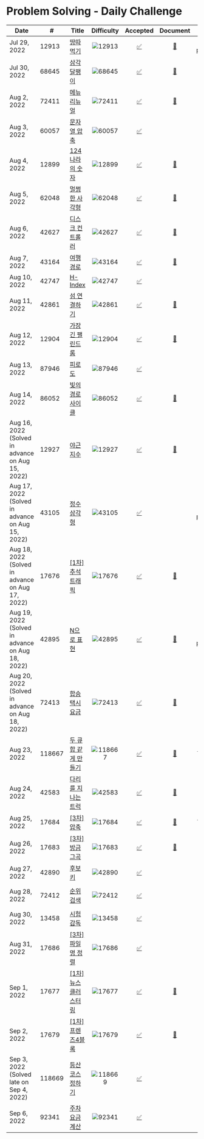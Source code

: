 # Problem Solving - Daily Challenge

| Date | # | Title | Difficulty | Accepted | Document | Tag |
|------|---|-------|:----------:|:--------:|:--------:|:---:|
| Jul 29, 2022 | 12913 | [땅따먹기](https://school.programmers.co.kr/learn/courses/30/lessons/12913) | ![12913](https://img.shields.io/badge/Level%202-gold?style=flat) | [✅](https://github.com/ymnseol/problem-solving/tree/main/programmers/12913-땅따먹기) | [📄](https://github.com/ymnseol/problem-solving/tree/main/programmers/12913-땅따먹기/README.md) | Dynamic programming |
| Jul 30, 2022 | 68645 | [삼각 달팽이](https://school.programmers.co.kr/learn/courses/30/lessons/68645) | ![68645](https://img.shields.io/badge/Level%202-gold?style=flat) | [✅](https://github.com/ymnseol/problem-solving/tree/main/programmers/68645-삼각-달팽이) | [📄](https://github.com/ymnseol/problem-solving/tree/main/programmers/68645-삼각-달팽이/README.md) | |
| Aug 2, 2022 | 72411 | [메뉴 리뉴얼](https://school.programmers.co.kr/learn/courses/30/lessons/72411) | ![72411](https://img.shields.io/badge/Level%202-gold?style=flat) | [✅](https://github.com/ymnseol/problem-solving/tree/main/programmers/72411-메뉴-리뉴얼) | [📄](https://github.com/ymnseol/problem-solving/blob/main/programmers/72411-메뉴-리뉴얼/README.md) | |
| Aug 3, 2022 | 60057 | [문자열 압축](https://school.programmers.co.kr/learn/courses/30/lessons/60057) | ![60057](https://img.shields.io/badge/Level%202-gold?style=flat) | [✅](https://github.com/ymnseol/problem-solving/tree/main/programmers/60057-문자열-압축) | | |
| Aug 4, 2022 | 12899 | [124 나라의 숫자](https://school.programmers.co.kr/learn/courses/30/lessons/12899) | ![12899](https://img.shields.io/badge/Level%202-gold?style=flat) | [✅](https://github.com/ymnseol/problem-solving/tree/main/programmers/12899-124-나라의-숫자) | [📄](https://github.com/ymnseol/problem-solving/blob/main/programmers/12899-124-나라의-숫자/README.md) | |
| Aug 5, 2022 | 62048 | [멀쩡한 사각형](https://school.programmers.co.kr/learn/courses/30/lessons/62048) | ![62048](https://img.shields.io/badge/Level%202-gold?style=flat) | [✅](https://github.com/ymnseol/problem-solving/tree/main/programmers/62048-멀쩡한-사각형) | [📄](https://github.com/ymnseol/problem-solving/tree/main/programmers/62048-멀쩡한-사각형/README.md) | |
| Aug 6, 2022 | 42627 | [디스크 컨트롤러](https://school.programmers.co.kr/learn/courses/30/lessons/42627) | ![42627](https://img.shields.io/badge/Level%203-orange?style=flat) | [✅](https://github.com/ymnseol/problem-solving/tree/main/programmers/42627-디스크-컨트롤러) | [📄](https://github.com/ymnseol/problem-solving/blob/main/programmers/42627-디스크-컨트롤러/README.md) | Greedy, Heap |
| Aug 7, 2022 | 43164 | [여행경로](https://school.programmers.co.kr/learn/courses/30/lessons/43164) | ![43164](https://img.shields.io/badge/Level%203-orange?style=flat) | [✅](https://github.com/ymnseol/problem-solving/tree/main/programmers/43164-여행경로) | [📄](https://github.com/ymnseol/problem-solving/blob/main/programmers/43164-여행경로/README.md) | DFS |
| Aug 10, 2022 | 42747 | [H-Index](https://school.programmers.co.kr/learn/courses/30/lessons/42747) | ![42747](https://img.shields.io/badge/Level%202-gold?style=flat) | [✅](https://github.com/ymnseol/problem-solving/tree/main/programmers/42747-H-Index) | | |
| Aug 11, 2022 | 42861 | [섬 연결하기](https://school.programmers.co.kr/learn/courses/30/lessons/42861) | ![42861](https://img.shields.io/badge/Level%203-orange?style=flat) | [✅](https://github.com/ymnseol/problem-solving/tree/main/programmers/42861-섬-연결하기) | [📄](https://github.com/ymnseol/problem-solving/blob/main/programmers/42861-섬-연결하기/README.md) | Kruskal's algorithm |
| Aug 12, 2022 | 12904 | [가장 긴 팰린드롬](https://school.programmers.co.kr/learn/courses/30/lessons/12904) | ![12904](https://img.shields.io/badge/Level%203-orange?style=flat) | [✅](https://github.com/ymnseol/problem-solving/tree/main/programmers/12904-가장-긴-팰린드롬) | [📄](https://github.com/ymnseol/problem-solving/tree/main/programmers/12904-가장-긴-팰린드롬/README.md) | Sliding window |
| Aug 13, 2022 | 87946 | [피로도](https://school.programmers.co.kr/learn/courses/30/lessons/87946) | ![87946](https://img.shields.io/badge/Level%202-gold?style=flat) | [✅](https://github.com/ymnseol/problem-solving/tree/main/programmers/87946-피로도) | | |
| Aug 14, 2022 | 86052 | [빛의 경로 사이클](https://school.programmers.co.kr/learn/courses/30/lessons/86052) | ![86052](https://img.shields.io/badge/Level%202-gold?style=flat) | [✅](https://github.com/ymnseol/problem-solving/tree/main/programmers/86052-빛의-경로-사이클) | [📄](https://github.com/ymnseol/problem-solving/blob/main/programmers/86052-빛의-경로-사이클/README.md) | DFS |
| Aug 16, 2022 (Solved in advance on Aug 15, 2022) | 12927 | [야근 지수](https://school.programmers.co.kr/learn/courses/30/lessons/12927) | ![12927](https://img.shields.io/badge/Level%203-orange?style=flat) | [✅](https://github.com/ymnseol/problem-solving/tree/main/programmers/12927-야근-지수) | [📄](https://github.com/ymnseol/problem-solving/blob/main/programmers/12927-야근-지수/README.md) | Heap |
| Aug 17, 2022 (Solved in advance on Aug 15, 2022) | 43105 | [정수 삼각형](https://school.programmers.co.kr/learn/courses/30/lessons/43105) | ![43105](https://img.shields.io/badge/Level%203-orange?style=flat) | [✅](https://github.com/ymnseol/problem-solving/tree/main/programmers/43105-정수-삼각형) | | Dynamic programming |
| Aug 18, 2022 (Solved in advance on Aug 17, 2022) | 17676 | [[1차] 추석 트래픽](https://school.programmers.co.kr/learn/courses/30/lessons/17676) | ![17676](https://img.shields.io/badge/Level%203-orange?style=flat) | [✅](https://github.com/ymnseol/problem-solving/tree/main/programmers/17676-%5B1차%5D-추석-트래픽) | [📄](https://github.com/ymnseol/problem-solving/tree/main/programmers/17676-%5B1차%5D-추석-트래픽/README.md) | Heap, Two pointers |
| Aug 19, 2022 (Solved in advance on Aug 18, 2022) | 42895 | [N으로 표현](https://school.programmers.co.kr/learn/courses/30/lessons/42895) | ![42895](https://img.shields.io/badge/Level%203-orange?style=flat) | [✅](https://github.com/ymnseol/problem-solving/tree/main/programmers/42895-N으로-표현) | [📄](https://github.com/ymnseol/problem-solving/blob/main/programmers/42895-N으로-표현/README.md) | Dynamic programming |
| Aug 20, 2022 (Solved in advance on Aug 18, 2022) | 72413 | [합승 택시 요금](https://school.programmers.co.kr/learn/courses/30/lessons/72413) | ![72413](https://img.shields.io/badge/Level%203-orange?style=flat) | [✅](https://github.com/ymnseol/problem-solving/tree/main/programmers/72413-합승-택시-요금) | [📄](https://github.com/ymnseol/problem-solving/blob/main/programmers/72413-합승-택시-요금/README.md) | Dijkstra's algorithm, Floyd-Warshall algorithm |
| Aug 23, 2022 | 118667 | [두 큐 합 같게 만들기](https://school.programmers.co.kr/learn/courses/30/lessons/118667) | ![118667](https://img.shields.io/badge/Level%202-gold?style=flat) | [✅](https://github.com/ymnseol/problem-solving/tree/main/programmers/118667-두-큐-합-같게-만들기) | [📄](https://github.com/ymnseol/problem-solving/blob/main/programmers/118667-두-큐-합-같게-만들기/README.md) | Two pointers |
| Aug 24, 2022 | 42583 | [다리를 지나는 트럭](https://school.programmers.co.kr/learn/courses/30/lessons/42583) | ![42583](https://img.shields.io/badge/Level%202-gold?style=flat) | [✅](https://github.com/ymnseol/problem-solving/tree/main/programmers/42583-다리를-지나는-트럭) | [📄](https://github.com/ymnseol/problem-solving/blob/main/programmers/42583-다리를-지나는-트럭/README.md) | Queue |
| Aug 25, 2022 | 17684 | [[3차] 압축](https://school.programmers.co.kr/learn/courses/30/lessons/17684) | ![17684](https://img.shields.io/badge/Level%202-gold?style=flat) | [✅](https://github.com/ymnseol/problem-solving/tree/main/programmers/17684-%5B3차%5D-압축) | [📄](https://github.com/ymnseol/problem-solving/blob/main/programmers/17684-%5B3차%5D-압축/README.md) | Two pointers |
| Aug 26, 2022 | 17683 | [[3차] 방금그곡](https://school.programmers.co.kr/learn/courses/30/lessons/17683) | ![17683](https://img.shields.io/badge/Level%202-gold?style=flat) | [✅](https://github.com/ymnseol/problem-solving/tree/main/programmers/17683-%5B3차%5D-방금그곡) | [📄](https://github.com/ymnseol/problem-solving/blob/main/programmers/17684-%5B3차%5D-방금그곡/README.md) | Heap |
| Aug 27, 2022 | 42890 | [후보키](https://school.programmers.co.kr/learn/courses/30/lessons/42890) | ![42890](https://img.shields.io/badge/Level%202-gold?style=flat) | [✅](https://github.com/ymnseol/problem-solving/tree/main/programmers/42890-후보키) | | |
| Aug 28, 2022 | 72412 | [순위 검색](https://school.programmers.co.kr/learn/courses/30/lessons/72412) | ![72412](https://img.shields.io/badge/Level%202-gold?style=flat) | [✅](https://github.com/ymnseol/problem-solving/tree/main/programmers/72412-순위-검색) | | Hash table, binary search |
| Aug 30, 2022 | 13458 | [시험 감독](https://www.acmicpc.net/problem/13458) | ![13458](https://img.shields.io/badge/Bronze%20II-saddlebrown?style=flat) | [✅](https://github.com/ymnseol/problem-solving/tree/main/baekjoon/13458-시험-감독) | |
| Aug 31, 2022 | 17686 | [[3차] 파일명 정렬](https://school.programmers.co.kr/learn/courses/30/lessons/17686) | ![17686](https://img.shields.io/badge/Level%202-gold?style=flat) | [✅](https://github.com/ymnseol/problem-solving/tree/main/programmers/17686-%5B3차%5D-파일명-정렬) | | |
| Sep 1, 2022 | 17677 | [[1차] 뉴스 클러스터링](https://school.programmers.co.kr/learn/courses/30/lessons/17677) | ![17677](https://img.shields.io/badge/Level%202-gold?style=flat) | [✅](https://github.com/ymnseol/problem-solving/tree/main/programmers/17677-%5B1차%5D-뉴스-클러스터링) | [📄](https://github.com/ymnseol/problem-solving/blob/main/programmers/17677-%5B1차%5D-뉴스-클러스터링/README.md) | |
| Sep 2, 2022 | 17679 | [[1차] 프렌즈4블록](https://school.programmers.co.kr/learn/courses/30/lessons/17679) | ![17679](https://img.shields.io/badge/Level%202-gold?style=flat) | [✅](https://github.com/ymnseol/problem-solving/tree/main/programmers/17679-%5B1차%5D-프렌즈4블록) | [📄](https://github.com/ymnseol/problem-solving/blob/main/programmers/17679-%5B1차%5D-프렌즈4블록/README.md) | |
| Sep 3, 2022 (Solved late on Sep 4, 2022) | 118669 | [등산코스 정하기](https://school.programmers.co.kr/learn/courses/30/lessons/118669) | ![118669](https://img.shields.io/badge/Level%203-orange?style=flat) | [✅](https://github.com/ymnseol/problem-solving/tree/main/programmers/118669-등산코스-정하기) | | BFS, Dijkstra's algorithm |
| Sep 6, 2022 | 92341 | [주차 요금 계산](https://school.programmers.co.kr/learn/courses/30/lessons/87946) | ![92341](https://img.shields.io/badge/Level%202-gold?style=flat) | [✅](https://github.com/ymnseol/problem-solving/tree/main/programmers/92341-주차-요금-계산) | | |
